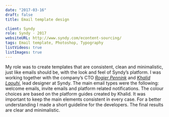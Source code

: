 ```yaml
---
date: "2017-03-16"
draft: false
title: Email template design

client: Syndy
role: Syndy · 2017
websiteURL: http://www.syndy.com/econtent-sourcing/
tags: Email template, Photoshop, Typography
listVideos: true
listImages: true
---
```


My role was to create templates that are consistent, clean and minimalistic,
just like emails should be, with the look and feel of Syndy’s platform. I was
working together with the company’s CTO [*Rogier Pennink*][Rogier] and [*Khalid
Laouhi*][Khalid], lead designer at Syndy. The main email types were the
following: welcome emails, invite emails and platform related notifications. The
colour choices are based on the platform guides created by Khalid. It was
important to keep the main elements consistent in every case. For a better
understanding I made a short guideline for the developers. The final results are
clear and minimalistic.

[Khalid]: http://khalidl.nl
[Algis]: https://nl.linkedin.com/in/algirdas-desceras-760ba525
[Rogier]: https://nl.linkedin.com/in/rogier-pennink-05684b41
[Boris]: https://nl.linkedin.com/in/borissamoylenko
